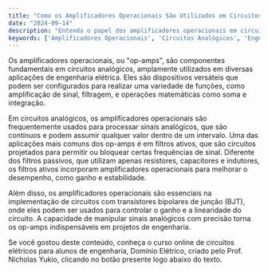 ```yaml
---
title: "Como os Amplificadores Operacionais São Utilizados em Circuitos Analógicos?"
date: "2024-09-14"
description: "Entenda o papel dos amplificadores operacionais em circuitos analógicos e sua importância na engenharia elétrica."
keywords: ['Amplificadores Operacionais', 'Circuitos Analógicos', 'Engenharia Elétrica', 'Sinal', 'Filtro Ativo']
---
```


Os amplificadores operacionais, ou "op-amps", são componentes fundamentais em circuitos analógicos, amplamente utilizados em diversas aplicações de engenharia elétrica. Eles são dispositivos versáteis que podem ser configurados para realizar uma variedade de funções, como amplificação de sinal, filtragem, e operações matemáticas como soma e integração.

Em circuitos analógicos, os amplificadores operacionais são frequentemente usados para processar sinais analógicos, que são contínuos e podem assumir qualquer valor dentro de um intervalo. Uma das aplicações mais comuns dos op-amps é em filtros ativos, que são circuitos projetados para permitir ou bloquear certas frequências de sinal. Diferente dos filtros passivos, que utilizam apenas resistores, capacitores e indutores, os filtros ativos incorporam amplificadores operacionais para melhorar o desempenho, como ganho e estabilidade.

Além disso, os amplificadores operacionais são essenciais na implementação de circuitos com transistores bipolares de junção (BJT), onde eles podem ser usados para controlar o ganho e a linearidade do circuito. A capacidade de manipular sinais analógicos com precisão torna os op-amps indispensáveis em projetos de engenharia.

Se você gostou deste conteúdo, conheça o curso online de circuitos elétricos para alunos de engenharia, Domínio Elétrico, criado pelo Prof. Nicholas Yukio, clicando no botão presente logo abaixo do texto.